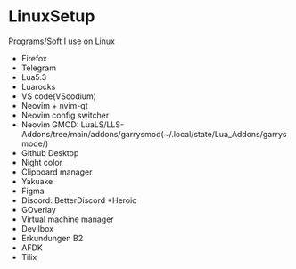 # LinuxSetup
Programs/Soft I use on Linux

* Firefox
* Telegram
* Lua5.3
* Luarocks
* VS code(VScodium)
* Neovim + nvim-qt
* Neovim config switcher
* Neovim GMOD: LuaLS/LLS-Addons/tree/main/addons/garrysmod(~/.local/state/Lua_Addons/garrysmode/)
* Github Desktop
* Night color
* Clipboard manager
* Yakuake
* Figma
* Discord: BetterDiscord
*Heroic
* GOverlay
* Virtual machine manager
* Devilbox
* Erkundungen B2
* AFDK
* Tilix
